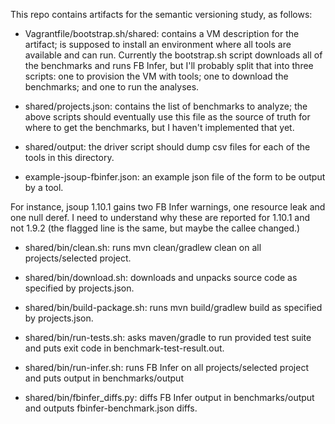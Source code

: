 This repo contains artifacts for the semantic versioning study, as follows:

* Vagrantfile/bootstrap.sh/shared: contains a VM description for the artifact; is supposed to install an environment where all tools are available and can run. Currently the bootstrap.sh script downloads all of the benchmarks and runs FB Infer, but I'll probably split that into three scripts: one to provision the VM with tools; one to download the benchmarks; and one to run the analyses.

* shared/projects.json: contains the list of benchmarks to analyze; the above scripts should eventually use this file as the source of truth for where to get the benchmarks, but I haven't implemented that yet.

* shared/output: the driver script should dump csv files for each of the tools in this directory.

* example-jsoup-fbinfer.json: an example json file of the form to be output by a tool.

For instance, jsoup 1.10.1 gains two FB Infer warnings, one resource leak and one null deref. I need to understand why these are reported for 1.10.1 and not 1.9.2 (the flagged line is the same, but maybe the callee changed.)

* shared/bin/clean.sh: runs mvn clean/gradlew clean on all projects/selected project.

* shared/bin/download.sh: downloads and unpacks source code as specified by projects.json.

* shared/bin/build-package.sh: runs mvn build/gradlew build as specified by projects.json.

* shared/bin/run-tests.sh: asks maven/gradle to run provided test suite and puts exit code in benchmark-test-result.out.

* shared/bin/run-infer.sh: runs FB Infer on all projects/selected project and puts output in benchmarks/output

* shared/bin/fbinfer_diffs.py: diffs FB Infer output in benchmarks/output and outputs fbinfer-benchmark.json diffs.
